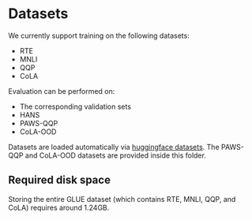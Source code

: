 # Datasets

We currently support training on the following datasets:

- RTE
- MNLI
- QQP
- CoLA

Evaluation can be performed on:

- The corresponding validation sets
- HANS
- PAWS-QQP
- CoLA-OOD

Datasets are loaded automatically via [huggingface datasets](https://huggingface.co/datasets/glue). The PAWS-QQP and CoLA-OOD datasets are provided inside this folder.

## Required disk space

Storing the entire GLUE dataset (which contains RTE, MNLI, QQP, and CoLA) requires around 1.24GB.

